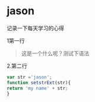 # jason
记录一下每天学习的心得

1第一行

>这是一个什么呢？测试下语法

2.第二行
```javascript
var str ='jason';
function setstrExt(str){
return 'my name' + str;
}
```

